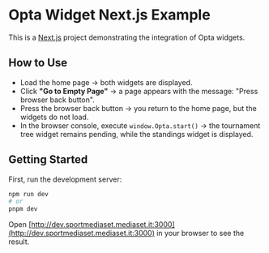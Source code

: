 # Opta Widget Next.js Example

This is a [Next.js](https://nextjs.org) project demonstrating the integration of Opta widgets.

## How to Use

- Load the home page → both widgets are displayed.
- Click **"Go to Empty Page"** → a page appears with the message: "Press browser back button".
- Press the browser back button → you return to the home page, but the widgets do not load.
- In the browser console, execute `window.Opta.start()` → the tournament tree widget remains pending, while the standings widget is displayed.

## Getting Started

First, run the development server:

```bash
npm run dev
# or
pnpm dev
```

Open [http://dev.sportmediaset.mediaset.it:3000](http://dev.sportmediaset.mediaset.it:3000) in your browser to see the result.
